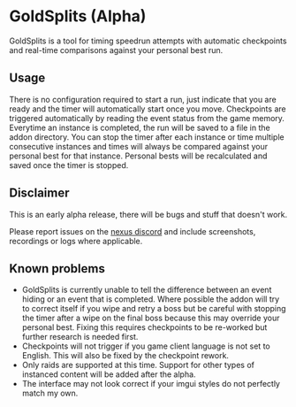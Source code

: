 # GoldSplits (Alpha)

GoldSplits is a tool for timing speedrun attempts with automatic checkpoints and real-time comparisons against your personal best run.

## Usage
There is no configuration required to start a run, just indicate that you are ready and the timer will automatically start once you move. Checkpoints are triggered automatically by reading the event status from the game memory. Everytime an instance is completed, the run will be saved to a file in the addon directory. You can stop the timer after each instance or time multiple consecutive instances and times will always be compared against your personal best for that instance. Personal bests will be recalculated and saved once the timer is stopped.

## Disclaimer
This is an early alpha release, there will be bugs and stuff that doesn't work.

Please report issues on the [nexus discord](https://discord.gg/raidcore) and include screenshots, recordings or logs where applicable.

## Known problems
- GoldSplits is currently unable to tell the difference between an event hiding or an event that is completed. Where possible the addon will try to correct itself if you wipe and retry a boss but be careful with stopping the timer after a wipe on the final boss because this may override your personal best. Fixing this requires checkpoints to be re-worked but further research is needed first.
- Checkpoints will not trigger if you game client language is not set to English. This will also be fixed by the checkpoint rework.
- Only raids are supported at this time. Support for other types of instanced content will be added after the alpha.
- The interface may not look correct if your imgui styles do not perfectly match my own. 
